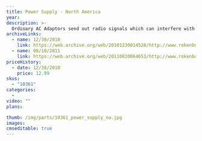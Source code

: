 ```yaml
---
title: Power Supply - North America
year: 
description: >-
  Ordinary AC Adaptors send out radio signals which can interfere with the preformance of your Rokenbok system. Rokenbok AC Adaptors are "shielded" to eliminate this potential problem. Use only Rokenbok adaptors with your Rokenbok system. Voltage 120.
archiveLinks:
  - name: 12/30/2010
    link: https://web.archive.org/web/20101230014528/http://www.rokenbok.com/estore/spare-parts/power-supply-north-america
  - name: 08/10/2011
    link: https://web.archive.org/web/20110810064653/http://www.rokenbok.com/estore/spare-parts/power-supply-north-america
priceHistory:
  - date: 12/30/2010
    price: 12.99
skus:
  - "10361"
categories: 
  - 
video: ""
plans:

thumb: /img/parts/10361_power_supply_na.jpg
images:
cmseditable: true
---
```

